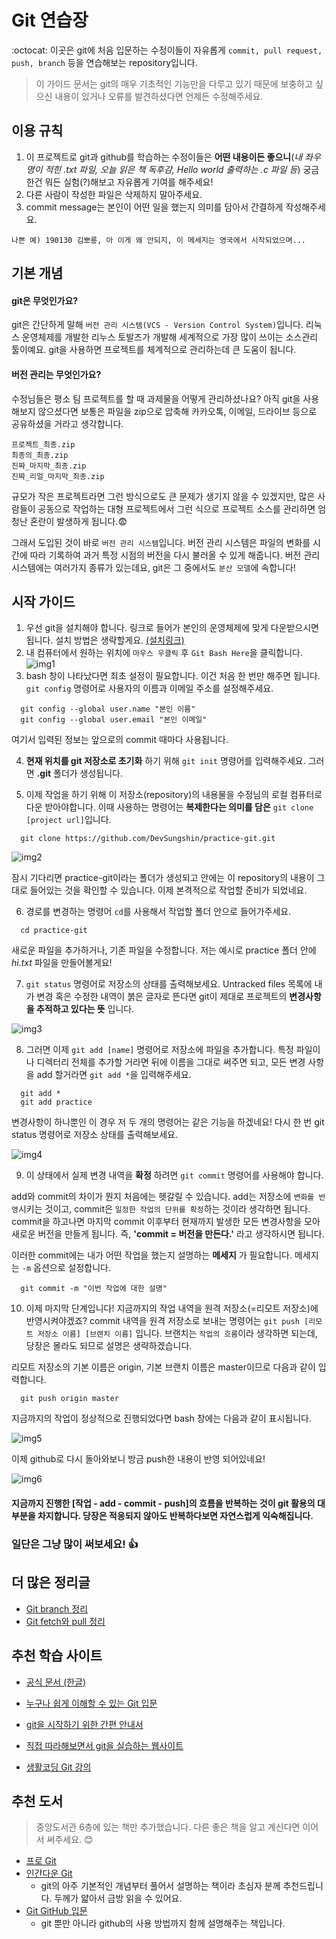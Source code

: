 Git 연습장
==========

:octocat: 이곳은 git에 처음 입문하는 수정이들이 자유롭게 `commit, pull request, push, branch` 등을 연습해보는 repository입니다.

> 이 가이드 문서는 git의 매우 기초적인 기능만을 다루고 있기 때문에 보충하고 싶으신 내용이 있거나 오류를 발견하셨다면 언제든 수정해주세요.

이용 규칙
---------

1.	이 프로젝트로 git과 github를 학습하는 수정이들은 **어떤 내용이든 좋으니**\(*내 좌우명이 적힌 .txt 파일, 오늘 읽은 책 독후감, Hello world 출력하는 .c 파일 등*) 궁금한건 뭐든 실험(?)해보고 자유롭게 기여를 해주세요!
2.	다른 사람이 작성한 파일은 삭제하지 말아주세요.
3.	commit message는 본인이 어떤 일을 했는지 의미를 담아서 간결하게 작성해주세요.

`나쁜 예) 190130 김뽀룡, 아 이게 왜 안되지, 이 메세지는 영국에서 시작되었으며...`

기본 개념
---------

#### git은 무엇인가요?

git은 간단하게 말해 `버전 관리 시스템(VCS - Version Control System)`입니다. 리눅스 운영체제를 개발한 리누스 토발즈가 개발해 세계적으로 가장 많이 쓰이는 소스관리 툴이예요. git을 사용하면 프로젝트를 체계적으로 관리하는데 큰 도움이 됩니다.

#### 버전 관리는 무엇인가요?

수정님들은 평소 팀 프로젝트를 할 때 과제물을 어떻게 관리하셨나요? 아직 git을 사용해보지 않으셨다면 보통은 파일을 zip으로 압축해 카카오톡, 이메일, 드라이브 등으로 공유하셨을 거라고 생각합니다.

```
프로젝트_최종.zip
최종의_최종.zip
진짜_마지막_최종.zip
진짜_리얼_마지막_최종.zip
```

규모가 작은 프로젝트라면 그런 방식으로도 큰 문제가 생기지 않을 수 있겠지만, 많은 사람들이 공동으로 작업하는 대형 프로젝트에서 그런 식으로 프로젝트 소스를 관리하면 엄청난 혼란이 발생하게 됩니다.😨

그래서 도입된 것이 바로 `버전 관리 시스템`입니다. 버전 관리 시스템은 파일의 변화를 시간에 따라 기록하여 과거 특정 시점의 버전을 다시 불러올 수 있게 해줍니다. 버전 관리 시스템에는 여러가지 종류가 있는데요, git은 그 중에서도 `분산 모델`에 속합니다!

시작 가이드
-----------

1.	우선 git을 설치해야 합니다. 링크로 들어가 본인의 운영체제에 맞게 다운받으시면 됩니다. 설치 방법은 생략할게요. [(설치링크)](https://git-scm.com/downloads)
2.	내 컴퓨터에서 원하는 위치에 `마우스 우클릭` 후 `Git Bash Here`을 클릭합니다. ![img1](https://github.com/DevSungshin/practice-git/blob/master/intro/img1.png?raw=true)
3.	bash 창이 나타났다면 최초 설정이 필요합니다. 이건 처음 한 번만 해주면 됩니다. `git config` 명령어로 사용자의 이름과 이메일 주소를 설정해주세요.

```
  git config --global user.name "본인 이름"
  git config --global user.email "본인 이메일"
```

여기서 입력된 정보는 앞으로의 commit 때마다 사용됩니다.

4.	**현재 위치를 git 저장소로 초기화** 하기 위해 `git init` 명령어를 입력해주세요. 그러면 **.git** 폴더가 생성됩니다.

5.	이제 작업을 하기 위해 이 저장소(repository)의 내용물을 수정님의 로컬 컴퓨터로 다운 받아야합니다. 이때 사용하는 명령어는 **복제한다는 의미를 담은** `git clone [project url]`입니다.

```
  git clone https://github.com/DevSungshin/practice-git.git
```

![img2](https://github.com/DevSungshin/practice-git/blob/master/intro/img2.png?raw=true)

잠시 기다리면 practice-git이라는 폴더가 생성되고 안에는 이 repository의 내용이 그대로 들어있는 것을 확인할 수 있습니다. 이제 본격적으로 작업할 준비가 되었네요.

6.	경로를 변경하는 명령어 `cd`를 사용해서 작업할 폴더 안으로 들어가주세요.

```
  cd practice-git
```

새로운 파일을 추가하거나, 기존 파일을 수정합니다. 저는 예시로 practice 폴더 안에 *hi.txt* 파일을 만들어볼게요!

7.	`git status` 명령어로 저장소의 상태를 출력해보세요. Untracked files 목록에 내가 변경 혹은 수정한 내역이 붉은 글자로 뜬다면 git이 제대로 프로젝트의 **변경사항을 추적하고 있다는 뜻** 입니다.

![img3](https://github.com/DevSungshin/practice-git/blob/master/intro/img3.png?raw=true)

8.	그러면 이제 `git add [name]` 명령어로 저장소에 파일을 추가합니다. 특정 파일이나 디렉터리 전체를 추가할 거라면 뒤에 이름을 그대로 써주면 되고, 모든 변경 사항을 add 할거라면 `git add *`을 입력해주세요.

```
  git add *
  git add practice
```

변경사항이 하나뿐인 이 경우 저 두 개의 명령어는 같은 기능을 하겠네요! 다시 한 번 git status 명령어로 저장소 상태를 출력해보세요.

![img4](https://github.com/DevSungshin/practice-git/blob/master/intro/img4.png?raw=true)

9.	이 상태에서 실제 변경 내역을 **확정** 하려면 `git commit` 명령어를 사용해야 합니다.

add와 commit의 차이가 뭔지 처음에는 헷갈릴 수 있습니다. add는 저장소에 `변화를 반영`시키는 것이고, commit은 `일정한 작업의 단위를 확정`하는 것이라 생각하면 됩니다. commit을 하고나면 마지막 commit 이후부터 현재까지 발생한 모든 변경사항을 모아 새로운 버전을 만들게 됩니다. 즉, **'commit = 버전을 만든다.'** 라고 생각하시면 됩니다.

이러한 commit에는 내가 어떤 작업을 했는지 설명하는 **메세지** 가 필요합니다. 메세지는 `-m` 옵션으로 설정합니다.

```
  git commit -m "이번 작업에 대한 설명"
```

10.	이제 마지막 단계입니다! 지금까지의 작업 내역을 원격 저장소(=리모트 저장소)에 반영시켜야겠죠? commit 내역을 원격 저장소로 보내는 명령어는 `git push [리모트 저장소 이름] [브랜치 이름]` 입니다. 브랜치는 `작업의 흐름`이라 생각하면 되는데, 당장은 몰라도 되므로 설명은 생략하겠습니다.

리모트 저장소의 기본 이름은 origin, 기본 브랜치 이름은 master이므로 다음과 같이 입력합니다.

```
  git push origin master
```

지금까지의 작업이 정상적으로 진행되었다면 bash 창에는 다음과 같이 표시됩니다.

![img5](https://github.com/DevSungshin/practice-git/blob/master/intro/img5.png?raw=true)

이제 github로 다시 돌아와보니 방금 push한 내용이 반영 되어있네요!

![img6](https://github.com/DevSungshin/practice-git/blob/master/intro/img6.png?raw=true)

#### 지금까지 진행한 [작업 - add - commit - push]의 흐름을 반복하는 것이 git 활용의 대부분을 차지합니다. 당장은 적응되지 않아도 반복하다보면 자연스럽게 익숙해집니다.

### 일단은 그냥 많이 써보세요! 👍


더 많은 정리글
--------------

-	[Git branch 정리](https://github.com/DevSungshin/practice-git/blob/master/intro/learning-branch.md)
-	[Git fetch와 pull 정리](https://github.com/DevSungshin/practice-git/blob/master/intro/fetch-and-pull.md)


추천 학습 사이트
----------------
-	[공식 문서 (한글)](https://git-scm.com/book/ko/v2)

-	[누구나 쉽게 이해할 수 있는 Git 입문](https://backlog.com/git-tutorial/kr/intro/intro1_1.html?fbclid=IwAR0i2cl1khBuMez9FaWISUBsUN-2DvI5h_lWwnYYRlk4BHAQEnAzKxh8qRQ)

-	[git을 시작하기 위한 간편 안내서](https://rogerdudler.github.io/git-guide/index.ko.html)

-	[직접 따라해보면서 git을 실습하는 웹사이트](https://learngitbranching.js.org/)

-	[생활코딩 Git 강의](https://opentutorials.org/course/2708)

추천 도서
---------

> 중앙도서관 6층에 있는 책만 추가했습니다. 다른 좋은 책을 알고 계신다면 이어서 써주세요. 😊

-	[프로 Git](http://lib.sungshin.ac.kr/search/detail/CATTOT000000586256?mainLink=/search/tot&briefLink=/search/tot/result?q=git_A_service_type=brief_A_q2.y=0_A_st=KWRD_A_q2.x=0_A_si=TOTAL)
-	[인간다운 Git](http://lib.sungshin.ac.kr/search/detail/CATTOT000000653876?mainLink=/search/tot&briefLink=/search/tot/result?q=git_A_service_type=brief_A_q2.y=0_A_st=KWRD_A_q2.x=0_A_si=TOTAL)
	-	git의 아주 기본적인 개념부터 풀어서 설명하는 책이라 초심자 분께 추천드립니다. 두께가 얇아서 금방 읽을 수 있어요.
-	[Git GitHub 입문](http://lib.sungshin.ac.kr/search/detail/CATTOT000000617055?mainLink=/search/tot&briefLink=/search/tot/result?q=git_A_service_type=brief_A_q2.y=0_A_st=KWRD_A_q2.x=0_A_si=TOTAL)
	-	git 뿐만 아니라 github의 사용 방법까지 함께 설명해주는 책입니다.
